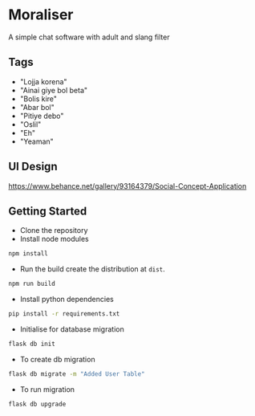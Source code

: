 # Moraliser

A simple chat software with adult and slang filter

## Tags

- "Lojja korena"
- "Ainai giye bol beta"
- "Bolis kire"
- "Abar bol"
- "Pitiye debo"
- "Oslil"
- "Eh"
- "Yeaman"

## UI Design

<https://www.behance.net/gallery/93164379/Social-Concept-Application>

## Getting Started

- Clone the repository
- Install node modules

```bash
npm install
```

- Run the build create the distribution at `dist`.

```bash
npm run build
```

- Install python dependencies

```bash
pip install -r requirements.txt
```

- Initialise for database migration

```bash
flask db init
```

- To create db migration

```bash
flask db migrate -m "Added User Table"
```

- To run migration

```bash
flask db upgrade
```

